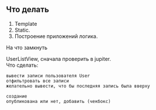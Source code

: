 ## Что делать

1. Template
2. Static.
3. Построение приложений логика.


На что замкнуть  

UserListView, сначала проверить в jupiter.  
Что сделать:  

    вывести записи пользователя User  
    отфильтровать все записи  
    желательно вывести, что бы последняя запись была вверху

    создание
    опубликована или нет, добавить (чекбокс)
